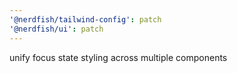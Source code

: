 ```yaml
---
'@nerdfish/tailwind-config': patch
'@nerdfish/ui': patch
---
```


unify focus state styling across multiple components

